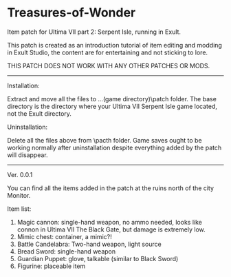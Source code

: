 # Treasures-of-Wonder
Item patch for Ultima VII part 2: Serpent Isle, running in Exult.

This patch is created as an introduction tutorial of item editing and modding in Exult Studio, the content are for entertaining and not sticking to lore.

THIS PATCH DOES NOT WORK WITH ANY OTHER PATCHES OR MODS.

-----------------------------------------------------------------------------------------------------

Installation:

Extract and move all the files to ...(game directory)\patch folder. The base directory is the directory where your Ultima VII Serpent Isle game located, not the Exult directory.

Uninstallation:

Delete all the files above from \pacth folder. Game saves ought to be working normally after uninstallation despite everything added by the patch will disappear.

-----------------------------------------------------------------------------------------------------

Ver. 0.0.1

You can find all the items added in the patch at the ruins north of the city Monitor.

Item list:

1. Magic cannon: single-hand weapon, no ammo needed, looks like connon in Ultima VII The Black Gate, but damage is extremely low.
2. Mimic chest: container, a mimic?!
3. Battle Candelabra: Two-hand weapon, light source
4. Bread Sword: single-hand weapon
5. Guardian Puppet: glove, talkable (similar to Black Sword)
6. Figurine: placeable item
